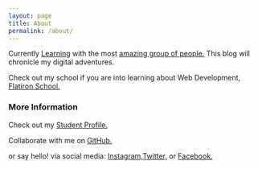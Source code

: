 ```yaml
---
layout: page
title: About
permalink: /about/
---
```


Currently [Learning](https://learn.co/verified/?coupon=lv-student-referral-25&utm_campaign=Learn%20Student%20Referral%20Program&utm_medium=In%20App%20Email&utm_source=Learn.co%20Email%20Drips) with the most [amazing group of people.](http://students.learn.co/) This blog will chronicle my digital adventures. 

Check out my school if you are into learning about Web Development, [Flatiron School.](http://flatironschool.com/)

### More Information

Check out my [Student Profile.](http://students.learn.co/students/laura-correa.html)

Collaborate with me on [GitHub.](https://github.com/lcorr8)

or say hello! via social media: [Instagram,](https://www.instagram.com/l_corr/)[Twitter,](https://twitter.com/L_corr) or [Facebook.](https://www.facebook.com/L.Correa)[]()

